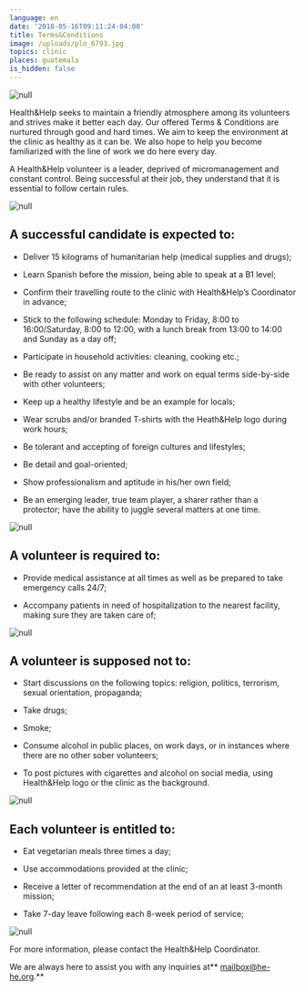 ```yaml
---
language: en
date: '2018-05-16T09:11:24-04:00'
title: Terms&Conditions
image: /uploads/plo_6793.jpg
topics: clinic
places: guatemala
is_hidden: false
---
```

![null](/uploads/plo_6793.jpg)

Health&Help seeks to maintain a friendly atmosphere among its volunteers and strives make it better each day. Our offered Terms & Conditions are nurtured through good and hard times. We aim to keep the environment at the clinic as healthy as it can be. We also hope to help you become familiarized with the line of work we do here every day.



A Health&Help volunteer is a leader, deprived of micromanagement and constant control. Being successful at their job, they understand that it is essential to follow certain rules.



![null](/uploads/x83a3303-2.jpg)

## A successful candidate is expected to:

* Deliver 15 kilograms of humanitarian help (medical supplies and drugs);



* Learn Spanish before the mission, being able to speak at a B1 level;



* Confirm their travelling route to the clinic with Health&Help’s Coordinator in advance;



* Stick to the following schedule: Monday to Friday, 8:00 to 16:00/Saturday, 8:00 to 12:00, with a lunch break from 13:00 to 14:00 and Sunday as a day off;



* Participate in household activities: cleaning, cooking etc.;



* Be ready to assist on any matter and work on equal terms side-by-side with other volunteers;



* Keep up a healthy lifestyle and be an example for locals;



* Wear scrubs and/or branded T-shirts with the Heath&Help logo during work hours;



* Be tolerant and accepting of foreign cultures and lifestyles;



* Be detail and goal-oriented;



* Show professionalism and aptitude in his/her own field;



* Be an emerging leader, true team player, a sharer rather than a protector; have the ability to juggle several matters at one time.



![null](/uploads/copy-of-1-2-1-.jpg)

## A volunteer is required to:

* Provide medical assistance at all times as well as be prepared to take emergency calls 24/7;



* Accompany patients in need of hospitalization to the nearest facility, making sure they are taken care of;

![null](/uploads/plo_6835.jpg)

## A volunteer is supposed not to:

* Start discussions on the following topics: religion, politics, terrorism, sexual orientation, propaganda;



* Take drugs;



* Smoke;



* Consume alcohol in public places, on work days, or in instances where there are no other sober volunteers;



* To post pictures with cigarettes and alcohol on social media, using Health&Help logo or the clinic as the background.





![null](/uploads/5.jpg)

## Each volunteer is entitled to:

* Eat vegetarian meals three times a day;



* Use accommodations provided at the clinic;



* Receive a letter of recommendation at the end of an at least 3-month mission;



* Take 7-day leave following each 8-week period of service;



![null](/uploads/kd3ldkugdcc.jpg)

For more information, please contact the Health&Help Coordinator. 



We are always here to assist you with any inquiries at** mailbox@he-he.org.**
